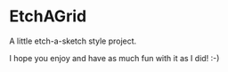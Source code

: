 # EtchAGrid

A little etch-a-sketch style project.

I hope you enjoy and have as much fun with it as I did! :-)

